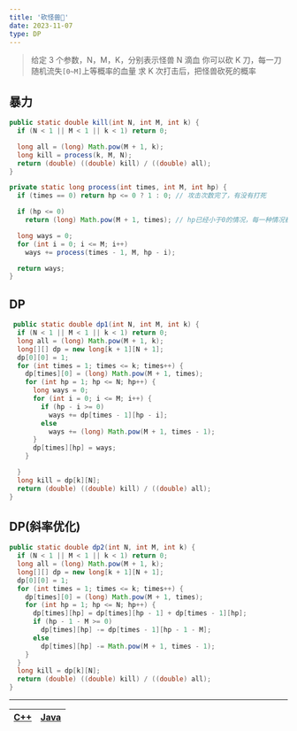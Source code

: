 ```yaml
---
title: '砍怪兽👾'
date: 2023-11-07
type: DP
---
```


> 给定 3 个参数，N，M，K，分别表示怪兽 N 滴血
> 你可以砍 K 刀，每一刀随机流失`[0~M]`上等概率的血量
> 求 K 次打击后，把怪兽砍死的概率

## 暴力

```java
public static double kill(int N, int M, int k) {
  if (N < 1 || M < 1 || k < 1) return 0;

  long all = (long) Math.pow(M + 1, k);
  long kill = process(k, M, N);
  return (double) ((double) kill) / ((double) all);
}

private static long process(int times, int M, int hp) {
  if (times == 0) return hp <= 0 ? 1 : 0; // 攻击次数完了，有没有打死

  if (hp <= 0)
    return (long) Math.pow(M + 1, times); // hp已经小于0的情况，每一种情况都符合要求

  long ways = 0;
  for (int i = 0; i <= M; i++)
    ways += process(times - 1, M, hp - i);

  return ways;
}
```

## DP

```java
 public static double dp1(int N, int M, int k) {
  if (N < 1 || M < 1 || k < 1) return 0;
  long all = (long) Math.pow(M + 1, k);
  long[][] dp = new long[k + 1][N + 1];
  dp[0][0] = 1;
  for (int times = 1; times <= k; times++) {
    dp[times][0] = (long) Math.pow(M + 1, times);
    for (int hp = 1; hp <= N; hp++) {
      long ways = 0;
      for (int i = 0; i <= M; i++) {
        if (hp - i >= 0)
          ways += dp[times - 1][hp - i];
        else
          ways += (long) Math.pow(M + 1, times - 1);
      }
      dp[times][hp] = ways;
    }

  }
  long kill = dp[k][N];
  return (double) ((double) kill) / ((double) all);
}
```

## DP(斜率优化)

```java
public static double dp2(int N, int M, int k) {
  if (N < 1 || M < 1 || k < 1) return 0;
  long all = (long) Math.pow(M + 1, k);
  long[][] dp = new long[k + 1][N + 1];
  dp[0][0] = 1;
  for (int times = 1; times <= k; times++) {
    dp[times][0] = (long) Math.pow(M + 1, times);
    for (int hp = 1; hp <= N; hp++) {
      dp[times][hp] = dp[times][hp - 1] + dp[times - 1][hp];
      if (hp - 1 - M >= 0)
        dp[times][hp] -= dp[times - 1][hp - 1 - M];
      else
        dp[times][hp] -= Math.pow(M + 1, times - 1);
    }
  }
  long kill = dp[k][N];
  return (double) ((double) kill) / ((double) all);
}

```

<hr/>

| [C++](https://github.com/ZhengKe996/DS/blob/main/src/dp/kill_monster.cpp) | [Java](https://github.com/ZhengKe996/DS/blob/main/src/dp/kill_monster.java) |
| :-----------------------------------------------------------------------: | :-------------------------------------------------------------------------: |
